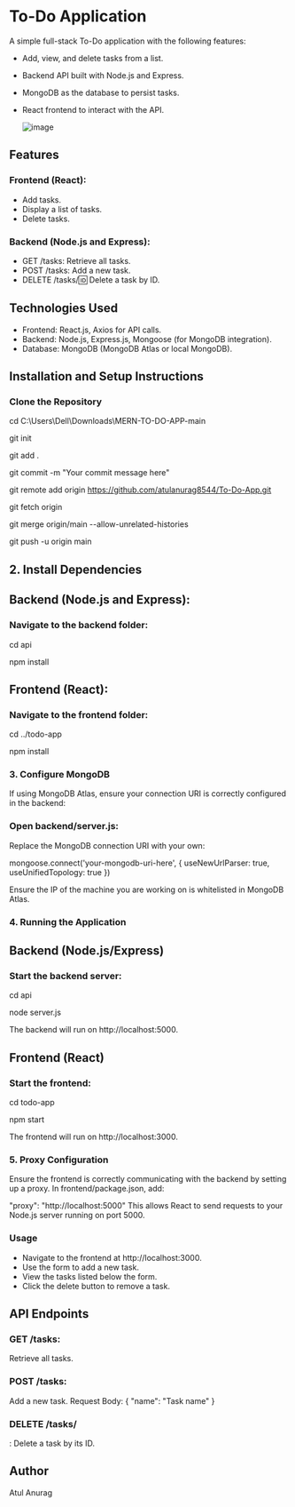 # To-Do Application
A simple full-stack To-Do application with the following features:

* Add, view, and delete tasks from a list.
* Backend API built with Node.js and Express.
* MongoDB as the database to persist tasks.
* React frontend to interact with the API.

  ![image](https://github.com/user-attachments/assets/71ccd83c-0dd5-4dec-a1d7-1a428b8d18c8)

## Features
###  Frontend (React):
* Add tasks.
* Display a list of tasks.
* Delete tasks.
###  Backend (Node.js and Express):
* GET /tasks: Retrieve all tasks.
* POST /tasks: Add a new task.
* DELETE /tasks/:id: Delete a task by ID.

## Technologies Used
* Frontend: React.js, Axios for API calls.
* Backend: Node.js, Express.js, Mongoose (for MongoDB integration).
* Database: MongoDB (MongoDB Atlas or local MongoDB).

## Installation and Setup Instructions

### Clone the Repository
 
cd C:\Users\Dell\Downloads\MERN-TO-DO-APP-main


git init


git add .


git commit -m "Your commit message here"


git remote add origin https://github.com/atulanurag8544/To-Do-App.git


git fetch origin


git merge origin/main --allow-unrelated-histories  

git push -u origin main  

   
 ## 2. Install Dependencies
 
   ## Backend (Node.js and Express):

### Navigate to the backend folder:


cd api

npm install

## Frontend (React):

### Navigate to the frontend folder:


cd ../todo-app

npm install

 ###  3. Configure MongoDB
If using MongoDB Atlas, ensure your connection URI is correctly configured in the backend:

### Open backend/server.js:

Replace the MongoDB connection URI with your own:


mongoose.connect('your-mongodb-uri-here', { useNewUrlParser: true, useUnifiedTopology: true })

Ensure the IP of the machine you are working on is whitelisted in MongoDB Atlas.

### 4. Running the Application
  ## Backend (Node.js/Express)

### Start the backend server:

cd api

node server.js

The backend will run on http://localhost:5000.

## Frontend (React)

### Start the frontend:


cd todo-app

npm start

The frontend will run on http://localhost:3000.

### 5. Proxy Configuration
   Ensure the frontend is correctly communicating with the backend by setting up a proxy. In frontend/package.json, add:


"proxy": "http://localhost:5000"
This allows React to send requests to your Node.js server running on port 5000.

### Usage
* Navigate to the frontend at http://localhost:3000.
* Use the form to add a new task.
* View the tasks listed below the form.
* Click the delete button to remove a task.
## API Endpoints
### GET /tasks:
 Retrieve all tasks.
### POST /tasks:
 Add a new task.
Request Body: { "name": "Task name" }
### DELETE /tasks/
: Delete a task by its ID.



## Author
Atul Anurag
